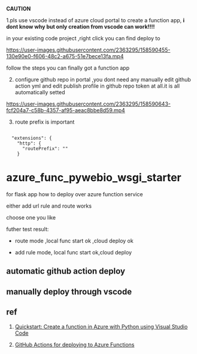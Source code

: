 
**CAUTION**

1.pls use vscode instead of azure cloud portal to create a function app, **i dont know why  but only creation from vscode can work!!!!**

in your existing code project ,right click you can find deploy to


https://user-images.githubusercontent.com/2363295/158590455-130e90e0-f606-48c2-a675-51e7bece13fa.mp4

follow the steps you can finally got  a function app


2. configure github repo in portal ,you dont need any manually edit github action yml and edit publish profile in github repo token at all.it is all automatically setted



https://user-images.githubusercontent.com/2363295/158590643-fcf204a7-c58b-4357-af95-aeac8bbe8d59.mp4




3.  route prefix is important

```

  "extensions": {
    "http": {
      "routePrefix": ""
    }
```

# azure_func_pywebio_wsgi_starter



for flask app how to deploy over azure function service

either add url rule and route works

choose one you like

futher test result:

* route mode ,local func start ok  ,cloud deploy ok

* add rule mode, local func start ok,cloud deploy 


## automatic  github action deploy



## manually deploy through vscode





## ref  

1. [Quickstart: Create a function in Azure with Python using Visual Studio Code](https://docs.microsoft.com/en-us/azure/azure-functions/create-first-function-vs-code-python)

2. [GitHub Actions for deploying to Azure Functions](https://github.com/marketplace/actions/azure-functions-action)
